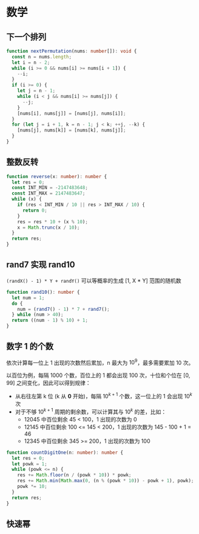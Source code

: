 # 数学

## 下一个排列

```ts
function nextPermutation(nums: number[]): void {
  const n = nums.length;
  let i = n - 2;
  while (i >= 0 && nums[i] >= nums[i + 1]) {
    --i;
  }
  if (i >= 0) {
    let j = n - 1;
    while (i < j && nums[i] >= nums[j]) {
      --j;
    }
    [nums[i], nums[j]] = [nums[j], nums[i]];
  }
  for (let j = i + 1, k = n - 1; j < k; ++j, --k) {
    [nums[j], nums[k]] = [nums[k], nums[j]];
  }
}
```

## 整数反转

```ts
function reverse(x: number): number {
  let res = 0;
  const INT_MIN = -2147483648;
  const INT_MAX = 2147483647;
  while (x) {
    if (res < INT_MIN / 10 || res > INT_MAX / 10) {
      return 0;
    }
    res = res * 10 + (x % 10);
    x = Math.trunc(x / 10);
  }
  return res;
}
```

## rand7 实现 rand10

`(randX() - 1) * Y + randY()` 可以等概率的生成 [1, X \* Y] 范围的随机数

```ts
function rand10(): number {
  let num = 1;
  do {
    num = (rand7() - 1) * 7 + rand7();
  } while (num > 40);
  return ((num - 1) % 10) + 1;
}
```

## 数字 1 的个数

依次计算每一位上 1 出现的次数然后累加，n 最大为 $10^9$，最多需要累加 10 次。

以百位为例，每隔 1000 个数，百位上的 1 都会出现 100 次，十位和个位在 [0, 99] 之间变化，因此可以得到规律：

- 从右往左第 k 位 (k 从 **0** 开始)，每隔 $10^{k+1}$ 个数，这一位上的 1 会出现 $10^k$ 次
- 对于不够 $10^{k+1}$ 周期的剩余数，可以计算其与 $10^k$ 的差，比如：
  - 12045 中百位剩余 45 < 100，1 出现的次数为 0
  - 12145 中百位剩余 100 <= 145 < 200，1 出现的次数为 145 - 100 + 1 = 46
  - 12345 中百位剩余 345 >= 200，1 出现的次数为 100

```ts
function countDigitOne(n: number): number {
  let res = 0;
  let powk = 1;
  while (powk <= n) {
    res += Math.floor(n / (powk * 10)) * powk;
    res += Math.min(Math.max(0, (n % (powk * 10)) - powk + 1), powk);
    powk *= 10;
  }
  return res;
}
```

## 快速幂
